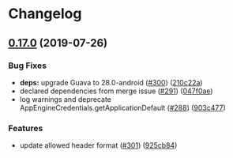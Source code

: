 # Changelog

## [0.17.0](https://www.github.com/bcoe/google-auth-library-java/compare/v0.16.2...v0.17.0) (2019-07-26)


### Bug Fixes

* **deps:** upgrade Guava to 28.0-android ([#300](https://www.github.com/bcoe/google-auth-library-java/issues/300)) ([210c22a](https://www.github.com/bcoe/google-auth-library-java/commit/210c22a))
* declared dependencies from merge issue ([#291](https://www.github.com/bcoe/google-auth-library-java/issues/291)) ([047f0ae](https://www.github.com/bcoe/google-auth-library-java/commit/047f0ae))
* log warnings and deprecate AppEngineCredentials.getApplicationDefault ([#288](https://www.github.com/bcoe/google-auth-library-java/issues/288)) ([903c477](https://www.github.com/bcoe/google-auth-library-java/commit/903c477))


### Features

* update allowed header format ([#301](https://www.github.com/bcoe/google-auth-library-java/issues/301)) ([925cb84](https://www.github.com/bcoe/google-auth-library-java/commit/925cb84))
